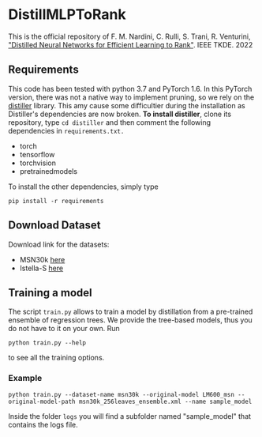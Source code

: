 # DistillMLPToRank
This is the official repository of F. M. Nardini, C. Rulli, S. Trani, R. Venturini, ["Distilled Neural Networks for Efficient Learning to Rank"](https://ieeexplore.ieee.org/abstract/document/9716821). IEEE TKDE. 2022


## Requirements

This code has been tested with python 3.7 and PyTorch 1.6. In this PyTorch version, there was not a native way to implement pruning, so we rely on the [distiller](https://github.com/IntelLabs/distiller/) library. This amy cause some difficultier during the installation as Distiller's dependencies are now broken. 
__To install distiller__, clone its repository, type ```cd distiller``` and then comment the following dependencies in ```requirements.txt.```

- torch
- tensorflow
- torchvision
- pretrainedmodels 

To install the other dependencies, simply type 
```
pip install -r requirements
```

## Download Dataset

Download link for the datasets:
- MSN30k [here](https://www.microsoft.com/en-us/research/project/mslr/)
- Istella-S [here](http://quickrank.isti.cnr.it/istella-dataset/)

## Training a model 

The script ```train.py``` allows to train a model by distillation from a pre-trained ensemble of regression trees. We provide the tree-based models, thus you do not have to it on your own. Run 

```python train.py --help```

to see all the training options.  

### Example

```python train.py --dataset-name msn30k --original-model LM600_msn --original-model-path msn30k_256leaves_ensemble.xml --name sample_model```

Inside the folder ```logs``` you will find a subfolder named "sample_model" that contains the logs file.



